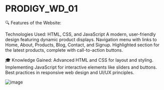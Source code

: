 # PRODIGY_WD_01

🔍 Features of the Website:

Technologies Used: HTML, CSS, and JavaScript
A modern, user-friendly design featuring dynamic product displays.
Navigation menu with links to Home, About, Products, Blog, Contact, and Signup.
Highlighted section for the latest products, complete with call-to-action buttons.

🎓 Knowledge Gained:
Advanced HTML and CSS for layout and styling.
Implementing JavaScript for interactive elements like sliders and buttons.
Best practices in responsive web design and UI/UX principles.

![image](https://github.com/user-attachments/assets/b20b5ac8-30de-4015-a916-17543dba06f6)



